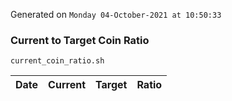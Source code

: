 Generated on `Monday 04-October-2021 at 10:50:33`

### Current to Target Coin Ratio
`current_coin_ratio.sh`

Date|Current|Target|Ratio
---|---|---|---
